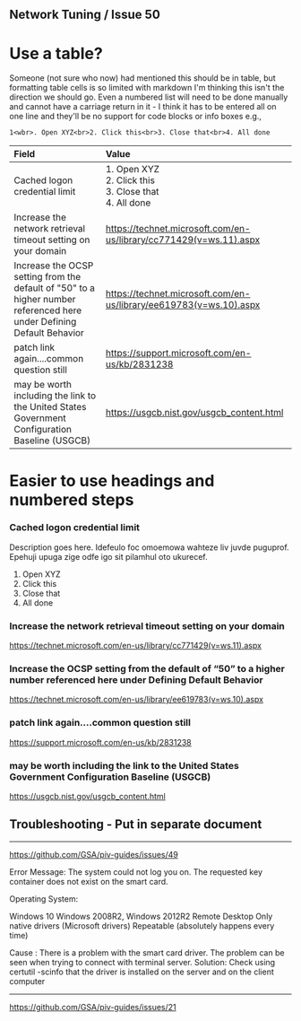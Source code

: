 
## Network Tuning / Issue 50


# Use a table?
Someone (not sure who now) had mentioned this should be in table, but formatting table cells is so limited with markdown I'm thinking this isn't the direction we should go. Even a numbered list will need to be done manually and cannot have a carriage return in it - I think it has to be entered all on one line and they'll be no support for code blocks or info boxes  e.g.,

	1<wbr>. Open XYZ<br>2. Click this<br>3. Close that<br>4. All done

| **Field** | **Value** |
| :-------- | :------------------------------- |
| Cached logon credential limit | 1<wbr>. Open XYZ<br>2. Click this<br>3. Close that<br>4. All done |
| Increase the network retrieval timeout setting on your domain | https://technet.microsoft.com/en-us/library/cc771429(v=ws.11).aspx |
| Increase the OCSP setting from the default of "50" to a higher number referenced here under Defining Default Behavior | https://technet.microsoft.com/en-us/library/ee619783(v=ws.10).aspx |
| patch link again....common question still | https://support.microsoft.com/en-us/kb/2831238 |
| may be worth including the link to the United States Government Configuration Baseline (USGCB) | https://usgcb.nist.gov/usgcb_content.html |


# Easier to use headings and numbered steps

### Cached logon credential limit

Description goes here. Idefeulo foc omoemowa wahteze liv juvde puguprof. Epehuji upuga zige odfe igo sit pilamhul oto ukurecef.

 1. Open XYZ
 2. Click this
 3. Close that
 4. All done

### Increase the network retrieval timeout setting on your domain
https://technet.microsoft.com/en-us/library/cc771429(v=ws.11).aspx

### Increase the OCSP setting from the default of “50” to a higher number referenced here under Defining Default Behavior
https://technet.microsoft.com/en-us/library/ee619783(v=ws.10).aspx

### patch link again….common question still
https://support.microsoft.com/en-us/kb/2831238

### may be worth including the link to the United States Government Configuration Baseline (USGCB)
https://usgcb.nist.gov/usgcb_content.html



## Troubleshooting - Put in separate document

---
https://github.com/GSA/piv-guides/issues/49

Error Message:
The system could not log you on. The requested key container does not exist on the smart card.

Operating System:

Windows 10
Windows 2008R2, Windows 2012R2
Remote Desktop
Only native drivers (Microsoft drivers)
Repeatable (absolutely happens every time)

Cause :
There is a problem with the smart card driver. The problem can be seen when trying to connect with terminal server.
Solution:
Check using certutil -scinfo that the driver is installed on the server and on the client computer

---

https://github.com/GSA/piv-guides/issues/21

